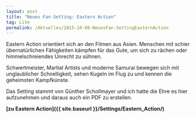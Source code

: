 ```yaml
---
layout: post
title: "Neues Fan-Setting: Eastern Action"
tag: Lite
permalink: /Aktuelles/2015-10-06-NeuesFan-SettingEasternAction
---
```


Eastern Action orientiert sich an den Filmen aus Asien. Menschen mit schier übernatürlichen Fähigkeiten kämpfen für das Gute, um sich zu rächen oder himmelschreiendes Unrecht zu sühnen.

Schwertmeister, Martial Artists und moderne Samurai bewegen sich mit unglaublicher Schnelligkeit, sehen Kugeln im Flug zu und kennen die geheimsten Kampfkünste.

Das Setting stammt von Günther Schollmayer und ich hatte die Ehre es hier aufzunehmen und daraus auch ein PDF zu erstellen.

**[zu Eastern Action]({{ site.baseurl }}/Settings/Eastern_Action/)**
